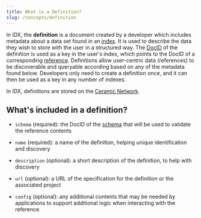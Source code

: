 ```yaml
---
title: What is a Definition?
slug: /concepts/definition
---
```


In IDX, the **definition** is a document created by a developer which includes metadata about a data set found in an [index](core-concepts-index.md). It is used to describe the data they wish to store with the user in a structured way. The [DocID](core-concepts-ceramic.md#docid) of the definition is used as a key in the user's index, which points to the DocID of a corresponding [reference](core-concepts-reference.md). Definitions allow user-centric data (references) to be discoverable and queryable according based on any of the metadata found below. Developers only need to create a definition once, and it can then be used as a key in any number of indexes.

In IDX, definitions are stored on the [Ceramic Network](core-concepts-ceramic.md).

## What's included in a definition?

- `schema` (required): the DocID of the [schema](core-concepts-schemas.md) that will be used to validate the reference contents

- `name` (required): a name of the definition, helping unique identification and discovery

- `description` (optional): a short description of the definition, to help with discovery

- `url` (optional): a URL of the specification for the definition or the associated project

- `config` (optional): any additional contents that may be needed by applications to support additional logic when interacting with the reference
